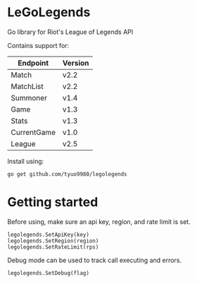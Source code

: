 # LeGoLegends
Go library for Riot's League of Legends API

Contains support for:

| Endpoint    | Version |
| ----------- | ------- |
| Match       | v2.2    |
| MatchList   | v2.2    |
| Summoner    | v1.4    |
| Game        | v1.3    |
| Stats       | v1.3    |
| CurrentGame | v1.0    |
| League      | v2.5    |

Install using:
```
go get github.com/tyuo9980/legolegends
```

# Getting started
Before using, make sure an api key, region, and rate limit is set.
```
legolegends.SetApiKey(key)
legolegends.SetRegion(region)
legolegends.SetRateLimit(rps)
```

Debug mode can be used to track call executing and errors.
```
legolegends.SetDebug(flag)
```
